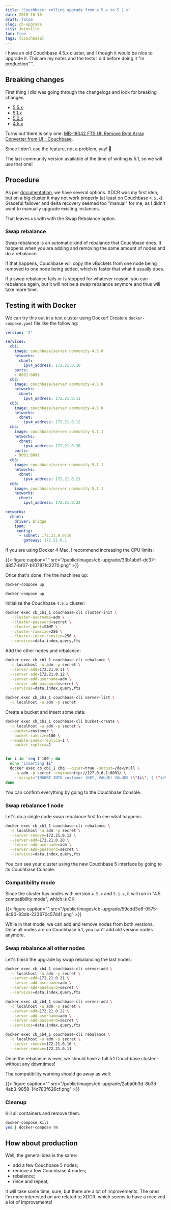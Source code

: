 ```yaml
---
title: "Couchbase: rolling upgrade from 4.5.x to 5.1.x"
date: 2018-10-10
draft: false
slug: cb-upgrade
city: Joinville
toc: true
tags: [couchbase]
---
```


I have an old Couchbase 4.5.x cluster, and I though it would be nice to upgrade it. This are my notes and the tests I did before doing it "in production"™️.

<!--more-->

## Breaking changes

First thing I did was going through the changelogs and look for breaking
changes.

- [5.5.x](https://docs.couchbase.com/server/5.5/release-notes/relnotes.html)
- [5.1.x](https://docs.couchbase.com/server/5.1/release-notes/relnotes.html)
- [5.0.x](https://docs.couchbase.com/server/5.0/release-notes/relnotes.html)
- [4.5.x](https://docs.couchbase.com/server/4.5/release-notes/relnotes.html)

Turns out there is only one: [MB-18042 FTS UI: Remove Byte Array Converter from UI - Couchbase](https://issues.couchbase.com/browse/MB-18042).

Since I don't use the feature, not a problem, yay! 🚀

The last community version available at the time of writing is 5.1, so we
will use that one!

## Procedure

As per [documentation](https://docs.couchbase.com/server/5.5/install/upgrade-strategies.html),
we have several options. XDCR was my first idea, but on a big cluster it may
not work properly (at least on Couchbase `4.5.x`). Graceful failover and
delta recovery seemed too "manual" for me, as I didn't want to manually upgrade
existing instances.

That leaves us with with the Swap Rebalance option.

### Swap rebalance

Swap rebalance is an automatic kind of rebalance that Couchbase does.
It happens when you are adding and removing the same amount of nodes and do
a rebalance.

If that happens, Couchbase will copy the vBuckets from one node being
removed to one node being added, which is faster that what it usually does.

If a swap rebalance fails or is stopped for whatever reason, you can rebalance
again, but it will not be a swap rebalance anymore and thus will take more time.

## Testing it with Docker

We can try this out in a test cluster using Docker! Create a
`docker-compose.yaml` file like the following:

```yaml
version: '2'

services:
  cb1:
    image: couchbase/server:community-4.5.0
    networks:
      cbnet:
        ipv4_address: 172.21.0.10
    ports:
    - 8091:8091
  cb2:
    image: couchbase/server:community-4.5.0
    networks:
      cbnet:
        ipv4_address: 172.21.0.11
  cb3:
    image: couchbase/server:community-4.5.0
    networks:
      cbnet:
        ipv4_address: 172.21.0.12
  cb4:
    image: couchbase/server:community-5.1.1
    networks:
      cbnet:
        ipv4_address: 172.21.0.20
    ports:
    - 9091:8091
  cb5:
    image: couchbase/server:community-5.1.1
    networks:
      cbnet:
        ipv4_address: 172.21.0.21
  cb6:
    image: couchbase/server:community-5.1.1
    networks:
      cbnet:
        ipv4_address: 172.21.0.22

networks:
  cbnet:
    driver: bridge
    ipam:
     config:
      - subnet: 172.21.0.0/16
        gateway: 172.21.0.1
```

If you are using Docker 4 Mac, I recommend increasing the CPU limits:

{{< figure caption="" src="/public/images/cb-upgrade/33b1abdf-dc37-4857-bf07-b10787fc2270.png" >}}

Once that's done, fire the machines up:

```sh
docker-compose up
```

`docker-compose up`

Initialize the Couchbase `4.5.x` cluster:

```sh
docker exec cb_cb1_1 couchbase-cli cluster-init \
  --cluster-username=adm \
  --cluster-password=secret \
  --cluster-port=SAME \
  --cluster-ramsize=256 \
  --cluster-index-ramsize=256 \
  --services=data,index,query,fts
```

Add the other nodes and rebalance:

```sh
docker exec cb_cb1_1 couchbase-cli rebalance \
  -c localhost -u adm -p secret \
  --server-add=172.21.0.11 \
  --server-add=172.21.0.12 \
  --server-add-username=adm \
  --server-add-password=secret \
  --services=data,index,query,fts

docker exec cb_cb1_1 couchbase-cli server-list \
  -c localhost -u adm -p secret
```

Create a bucket and insert some data:

```sh
docker exec cb_cb1_1 couchbase-cli bucket-create \
  -c localhost -u adm -p secret \
  --bucket=customer \
  --bucket-ramsize=100 \
  --enable-index-replica=1 \
  --bucket-replica=2


for i in `seq 1 100`; do
  echo "inserting $i"
  docker exec cb_cb1_1 cbq --quiet=true -output=/dev/null \
    -u adm -p secret -engine=http://127.0.0.1:8091/ \
    --script="INSERT INTO customer (KEY, VALUE) VALUES (\"$i\", { \"id\": $i, \"name\": \"John Doe -$i\"})"
done
```

You can confirm everything by going to the
Couchbase Console.

### Swap rebalance 1 node

Let's do a single node swap rebalance first to see what happens:

```sh
docker exec cb_cb1_1 couchbase-cli rebalance \
  -c localhost -u adm -p secret \
  --server-remove=172.21.0.12 \
  --server-add=172.21.0.20 \
  --server-add-username=adm \
  --server-add-password=secret \
  --services=data,index,query,fts
```

You can see your cluster using the new Couchbase 5 interface by going to its
Couchbase Console.

### Compatibility mode

Since the cluster has nodes with version `4.5.x` and `5.1.x`,
it will run in "4.5 compatibility mode", which is OK:

{{< figure caption="" src="/public/images/cb-upgrade/59cdd3e6-9575-4c90-83db-223670c57d41.png" >}}

While in that mode, we can add and remove nodes from both versions. Once all
nodes are on Couchbase 5.1, you can't add old version nodes anymore.

### Swap rebalance all other nodes

Let's finish the upgrade by swap rebalancing the last nodes:

```sh
docker exec cb_cb4_1 couchbase-cli server-add \
  -c localhost -u adm -p secret \
  --server-add=172.21.0.21 \
  --server-add-username=adm \
  --server-add-password=secret \
  --services=data,index,query,fts

docker exec cb_cb4_1 couchbase-cli server-add \
  -c localhost -u adm -p secret \
  --server-add=172.21.0.22 \
  --server-add-username=adm \
  --server-add-password=secret \
  --services=data,index,query,fts

docker exec cb_cb4_1 couchbase-cli rebalance \
  -c localhost -u adm -p secret \
  --server-remove=172.21.0.10 \
  --server-remove=172.21.0.11
```

Once the rebalance is over, we should have a full 5.1 Couchbase cluster -
without any downtimes!

The compatibility warning should go away as well:

{{< figure caption="" src="/public/images/cb-upgrade/2aba0b3d-8b3d-4ab3-9858-14c783f626cf.png" >}}

### Cleanup

Kill all containers and remove them.

```sh
docker-compose kill
yes | docker-compose rm
```

## How about production

Well, the general idea is the same:

- add a few Couchbase 5 nodes;
- remove a few Couchbase 4 nodes;
- rebalance;
- rince and repeat;

It will take some time, sure, but there are a lot of improvements. The ones
I'm more interested on are related to XDCR, which seems to have a received a
lot of improvements!
